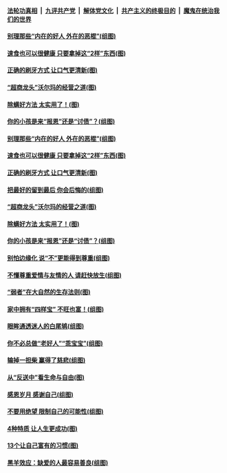 ####  [法轮功真相](../../../../basic/blob/master/README.md?t=09032113) &nbsp;|&nbsp; [九评共产党](../../../../9ping.md/blob/master/README.md?t=09032113) &nbsp;|&nbsp; [解体党文化](../../../../jtdwh.md/blob/master/README.md?t=09032113)  &nbsp;|&nbsp; [共产主义的终极目的](../../../../gczydzjmd.md/blob/master/README.md?t=09032113) &nbsp;|&nbsp; [魔鬼在统治我们的世界](../../../../mgztzwmdsj.md/blob/master/README.md?t=09032113) 

#### [别理那些“内在的好人 外在的恶棍”(组图)](../pages/p8/906036.md?t=09032113) 

#### [速食也可以很健康 只要拿掉这“2样”东西(图)](../pages/p8/906033.md?t=09032113) 

#### [正确的刷牙方式 让口气更清新(图)](../pages/p8/905419.md?t=09032113) 

#### [“超商龙头”沃尔玛的经营之道(图)](../pages/p8/905459.md?t=09032113) 

#### [除螨好方法 太实用了！(图)](../pages/p8/905793.md?t=09032113) 

#### [你的小孩是来“报恩”还是“讨债”？(组图)](../pages/p8/905242.md?t=09032113) 

#### [别理那些“内在的好人 外在的恶棍”(组图)](../pages/p8/906036.md?t=09032113) 

#### [速食也可以很健康 只要拿掉这“2样”东西(图)](../pages/p8/906033.md?t=09032113) 

#### [正确的刷牙方式 让口气更清新(图)](../pages/p8/905419.md?t=09032113) 

#### [把最好的留到最后 你会后悔的(组图)](../pages/p8/905413.md?t=09032113) 

#### [“超商龙头”沃尔玛的经营之道(图)](../pages/p8/905459.md?t=09032113) 

#### [除螨好方法 太实用了！(图)](../pages/p8/905793.md?t=09032113) 

#### [你的小孩是来“报恩”还是“讨债”？(组图)](../pages/p8/905242.md?t=09032113) 

#### [别怕边缘化 说“不”更能得到尊重(组图)](../pages/p8/905729.md?t=09032113) 

#### [不懂尊重爱情与友情的人 请赶快放生(组图)](../pages/p8/905758.md?t=09032113) 

#### [“弱者”在大自然的生存法则(图)](../pages/p8/905465.md?t=09032113) 

#### [家中拥有“四样宝” 不旺也富！(组图)](../pages/p8/905766.md?t=09032113) 

#### [眼眸通透迷人的白尾鸲(组图)](../pages/p8/905742.md?t=09032113) 

#### [你不必总做“老好人”“乖宝宝”(组图)](../pages/p8/905417.md?t=09032113) 

#### [输掉一担柴 赢得了慈悲(组图)](../pages/p8/905528.md?t=09032113) 

#### [从“反送中”看生命与自由(图)](../pages/p8/905218.md?t=09032113) 

#### [感恩岁月 感谢自己(组图)](../pages/p8/905639.md?t=09032113) 

#### [不要用绝望 限制自己的可能性(组图)](../pages/p8/905416.md?t=09032113) 

#### [4种特质 让人生更成功(图)](../pages/p8/905421.md?t=09032113) 

#### [13个让自己富有的习惯(图)](../pages/p8/905225.md?t=09032113) 

#### [黑羊效应：缺爱的人最容易善良(组图)](../pages/p8/905414.md?t=09032113) 

